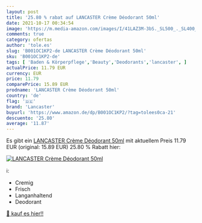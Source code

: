 ```yaml
---
layout: post
title: '25.80 % rabat auf LANCASTER Crème Déodorant 50ml'
date: 2021-10-17 00:34:54
image: 'https://m.media-amazon.com/images/I/41LAZ3M-3bS._SL500_._SL400_.jpg'
comments: true
category: ofertas
author: 'tole.es'
slug: 'B001OC1KP2-de LANCASTER Crème Déodorant 50ml'
sku: 'B001OC1KP2-de'
tags: [ 'Baden & Körperpflege','Beauty','Deodorants','lancaster', ]
actualPrice: 11.79 EUR
currency: EUR
price: 11.79
comparePrice: 15.89 EUR
prodname: 'LANCASTER Crème Déodorant 50ml'
country: 'de'
flag: '🇩🇪'
brand: 'Lancaster'
buyurl: 'https://www.amazon.de/dp/B001OC1KP2/?tag=tolees0ca-21'
descuento: '25.80'
average: '11.87'
---
```


Es gibt ein [LANCASTER Crème Déodorant 50ml](https://www.amazon.de/dp/B001OC1KP2/?tag=tolees0ca-21) mit aktuellem Preis 11.79 EUR (original: 15.89 EUR) 25.80 % Rabatt hier:

[![LANCASTER Crème Déodorant 50ml](https://m.media-amazon.com/images/I/41LAZ3M-3bS._SL500_._SL400_.jpg)](https://www.amazon.de/dp/B001OC1KP2/?tag=tolees0ca-21)

ℹ️:

- Cremig
- Frisch
- Langanhaltend
- Deodorant

[🛒 kauf es hier!!](https://www.amazon.de/dp/B001OC1KP2/?tag=tolees0ca-21)
